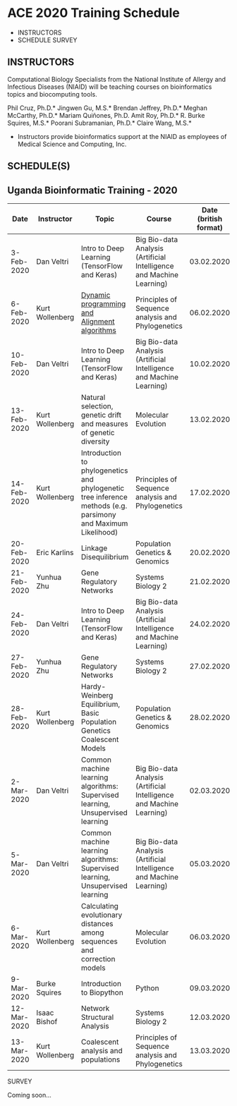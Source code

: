 # ACE 2020 Training Schedule

- INSTRUCTORS
- SCHEDULE
SURVEY

## INSTRUCTORS

Computational Biology Specialists from the National Institute of Allergy and Infectious Diseases (NIAID) will be teaching courses on bioinformatics topics and biocomputing tools.

Phil Cruz, Ph.D.*
Jingwen Gu, M.S.*
Brendan Jeffrey, Ph.D.*
Meghan McCarthy, Ph.D.*
Mariam Quiñones, Ph.D.
Amit Roy, Ph.D.*
R. Burke Squires, M.S.*
Poorani Subramanian, Ph.D.*
Claire Wang, M.S.*

* Instructors provide bioinformatics support at the NIAID as employees of Medical Science and Computing, Inc.

## SCHEDULE(S)

## Uganda Bioinformatic Training - 2020		
| Date        | Instructor      | Topic                                                                                                         | Course                                                               | Date (british format) |
|-------------|-----------------|---------------------------------------------------------------------------------------------------------------|----------------------------------------------------------------------|-----------------------|
| 3-Feb-2020  | Dan Veltri      | Intro to Deep Learning (TensorFlow and Keras)                                                                 | Big Bio-data Analysis (Artificial Intelligence and Machine Learning) | 03.02.2020            |
| 6-Feb-2020  | Kurt Wollenberg | [Dynamic programming and Alignment algorithms](https://github.com/niaid/Principles-of-Sequence-Analysis-and-Phylogenetics)  | Principles of Sequence analysis and Phylogenetics | 06.02.2020            |
| 10-Feb-2020 | Dan Veltri      | Intro to Deep Learning (TensorFlow and Keras)                                                                 | Big Bio-data Analysis (Artificial Intelligence and Machine Learning) | 10.02.2020            |
| 13-Feb-2020 | Kurt Wollenberg | Natural selection, genetic drift and measures of genetic diversity                                            | Molecular Evolution                                                  | 13.02.2020            |
| 14-Feb-2020 | Kurt Wollenberg | Introduction to phylogenetics and phylogenetic tree inference methods (e.g. parsimony and Maximum Likelihood) | Principles of Sequence analysis and Phylogenetics                    | 17.02.2020            |
| 20-Feb-2020 | Eric Karlins    | Linkage Disequilibrium                                                                                        | Population Genetics & Genomics                                       | 20.02.2020            |
| 21-Feb-2020 | Yunhua Zhu      | Gene Regulatory Networks                                                                                      | Systems Biology  2                                                   | 21.02.2020            |
| 24-Feb-2020 | Dan Veltri      | Intro to Deep Learning (TensorFlow and Keras)                                                                 | Big Bio-data Analysis (Artificial Intelligence and Machine Learning) | 24.02.2020            |
| 27-Feb-2020 | Yunhua Zhu      | Gene Regulatory Networks                                                                                      | Systems Biology  2                                                   | 27.02.2020            |
| 28-Feb-2020 | Kurt Wollenberg | Hardy-Weinberg Equilibrium, Basic Population Genetics Coalescent Models                                       | Population Genetics & Genomics                                       | 28.02.2020            |
| 2-Mar-2020  | Dan Veltri      | Common machine learning algorithms: Supervised learning,  Unsupervised learning                               | Big Bio-data Analysis (Artificial Intelligence and Machine Learning) | 02.03.2020            |
| 5-Mar-2020  | Dan Veltri      | Common machine learning algorithms: Supervised learning,  Unsupervised learning                               | Big Bio-data Analysis (Artificial Intelligence and Machine Learning) | 05.03.2020            |
| 6-Mar-2020  | Kurt Wollenberg | Calculating evolutionary distances among sequences and correction models                                      | Molecular Evolution                                                  | 06.03.2020            |
| 9-Mar-2020  | Burke Squires   | Introduction to Biopython                                                                                    | Python                                                               | 09.03.2020            |
| 12-Mar-2020 | Isaac Bishof    | Network Structural Analysis                                                                                   | Systems Biology  2                                                   | 12.03.2020            |
| 13-Mar-2020 | Kurt Wollenberg | Coalescent analysis and populations                                                                           | Principles of Sequence analysis and Phylogenetics                    | 13.03.2020            |



SURVEY

Coming soon...
